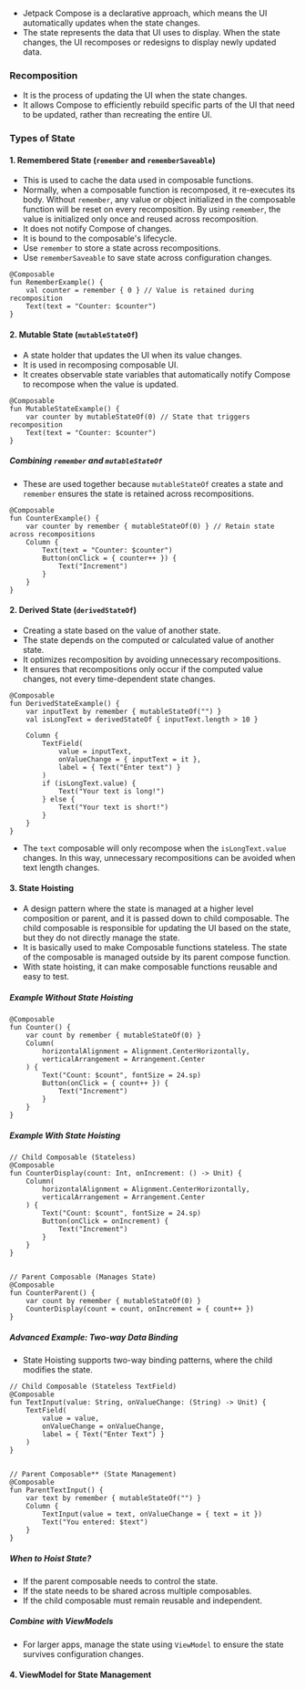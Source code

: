- Jetpack Compose is a declarative approach, which means the UI automatically updates when the state changes.
- The state represents the data that UI uses to display. When the state changes, the UI recomposes or redesigns to display newly updated data.

### Recomposition
- It is the process of updating the UI when the state changes. 
- It allows Compose to efficiently rebuild specific parts of the UI that need to be updated, rather than recreating the entire UI.

### Types of State
#### 1. Remembered State (`remember` and `rememberSaveable`)
- This is used to cache the data used in composable functions.
- Normally, when a composable function is recomposed, it re-executes its body. Without `remember`, any value or object initialized in the composable function will be reset on every recomposition. By using `remember`, the value is initialized only once and reused across recomposition.
- It does not notify Compose of changes.
- It is bound to the composable's lifecycle.
- Use `remember` to store a state across recompositions.
- Use `rememberSaveable` to save state across configuration changes.
```
@Composable
fun RememberExample() {
    val counter = remember { 0 } // Value is retained during recomposition
    Text(text = "Counter: $counter")
}
```

#### 2. Mutable State (`mutableStateOf`)
- A state holder that updates the UI when its value changes.
- It is used in recomposing composable UI.
- It creates observable state variables that automatically notify Compose to recompose when the value is updated.
```
@Composable
fun MutableStateExample() {
    var counter by mutableStateOf(0) // State that triggers recomposition
    Text(text = "Counter: $counter")
}
```
##### Combining `remember` and `mutableStateOf`
- These are used together because `mutableStateOf` creates a state and `remember` ensures the state is retained across recompositions.
```
@Composable
fun CounterExample() {
    var counter by remember { mutableStateOf(0) } // Retain state across recompositions
    Column {
        Text(text = "Counter: $counter")
        Button(onClick = { counter++ }) {
            Text("Increment")
        }
    }
}
```

#### 2. Derived State (`derivedStateOf`)
- Creating a state based on the value of another state.
- The state depends on the computed or calculated value of another state.
- It optimizes recomposition by avoiding unnecessary recompositions.
- It ensures that recompositions only occur if the computed value changes, not every time-dependent state changes.
```
@Composable
fun DerivedStateExample() {
    var inputText by remember { mutableStateOf("") }
    val isLongText = derivedStateOf { inputText.length > 10 }

    Column {
        TextField(
            value = inputText,
            onValueChange = { inputText = it },
            label = { Text("Enter text") }
        )
        if (isLongText.value) {
            Text("Your text is long!")
        } else {
            Text("Your text is short!")
        }
    }
}
```
- The `text` composable will only recompose when the `isLongText.value` changes. In this way, unnecessary recompositions can be avoided when text length changes.

#### 3. State Hoisting
- A design pattern where the state is managed at a higher level composition or parent, and it is passed down to child composable. The child composable is responsible for updating the UI based on the state, but they do not directly manage the state.
- It is basically used to make Composable functions stateless. The state of the composable is managed outside by its parent compose function.
- With state hoisting, it can make composable functions reusable and easy to test.
##### Example Without State Hoisting
```
@Composable
fun Counter() {
    var count by remember { mutableStateOf(0) }
    Column(
        horizontalAlignment = Alignment.CenterHorizontally,
        verticalArrangement = Arrangement.Center
    ) {
        Text("Count: $count", fontSize = 24.sp)
        Button(onClick = { count++ }) {
            Text("Increment")
        }
    }
}
```

#####  Example With State Hoisting
```
// Child Composable (Stateless)
@Composable
fun CounterDisplay(count: Int, onIncrement: () -> Unit) {
    Column(
        horizontalAlignment = Alignment.CenterHorizontally,
        verticalArrangement = Arrangement.Center
    ) {
        Text("Count: $count", fontSize = 24.sp)
        Button(onClick = onIncrement) {
            Text("Increment")
        }
    }
}


// Parent Composable (Manages State)
@Composable
fun CounterParent() {
    var count by remember { mutableStateOf(0) }
    CounterDisplay(count = count, onIncrement = { count++ })
}
```

 ##### Advanced Example: Two-way Data Binding
 - State Hoisting supports two-way binding patterns, where the child modifies the state.
```
// Child Composable (Stateless TextField)
@Composable
fun TextInput(value: String, onValueChange: (String) -> Unit) {
    TextField(
        value = value,
        onValueChange = onValueChange,
        label = { Text("Enter Text") }
    )
}


// Parent Composable** (State Management)
@Composable
fun ParentTextInput() {
    var text by remember { mutableStateOf("") }
    Column {
        TextInput(value = text, onValueChange = { text = it })
        Text("You entered: $text")
    }
}
```

##### When to Hoist State?
- If the parent composable needs to control the state.
- If the state needs to be shared across multiple composables.
- If the child composable must remain reusable and independent.
##### Combine with ViewModels
- For larger apps, manage the state using `ViewModel` to ensure the state survives configuration changes.

#### 4. ViewModel for State Management
